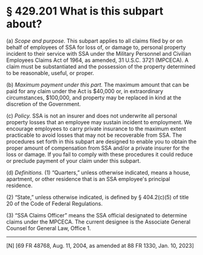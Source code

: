 # § 429.201   What is this subpart about?

(a) *Scope and purpose.* This subpart applies to all claims filed by or on behalf of employees of SSA for loss of, or damage to, personal property incident to their service with SSA under the Military Personnel and Civilian Employees Claims Act of 1964, as amended, 31 U.S.C. 3721 (MPCECA). A claim must be substantiated and the possession of the property determined to be reasonable, useful, or proper.


(b) *Maximum payment under this part.* The maximum amount that can be paid for any claim under the Act is $40,000 or, in extraordinary circumstances, $100,000, and property may be replaced in kind at the discretion of the Government.


(c) *Policy.* SSA is not an insurer and does not underwrite all personal property losses that an employee may sustain incident to employment. We encourage employees to carry private insurance to the maximum extent practicable to avoid losses that may not be recoverable from SSA. The procedures set forth in this subpart are designed to enable you to obtain the proper amount of compensation from SSA and/or a private insurer for the loss or damage. If you fail to comply with these procedures it could reduce or preclude payment of your claim under this subpart.


(d) *Definitions.* (1) “Quarters,” unless otherwise indicated, means a house, apartment, or other residence that is an SSA employee's principal residence.


(2) “State,” unless otherwise indicated, is defined by § 404.2(c)(5) of title 20 of the Code of Federal Regulations.


(3) “SSA Claims Officer” means the SSA official designated to determine claims under the MPCECA. The current designee is the Associate General Counsel for General Law, Office 1.



---

[N] [69 FR 48768, Aug. 11, 2004, as amended at 88 FR 1330, Jan. 10, 2023]








